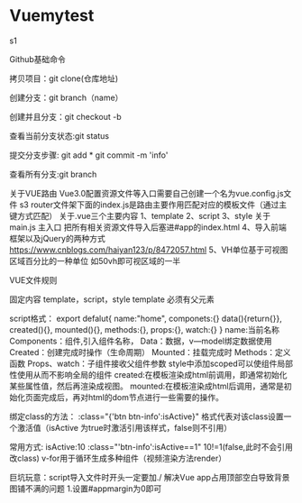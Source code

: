 # Vuemytest
s1
<p>
Github基础命令

拷贝项目：git clone(仓库地址)

创建分支：git branch（name）

创建并且分支：git checkout -b <branch name>

查看当前分支状态:git status

提交分支步骤:
git add *
git commit -m 'info'

查看所有分支:git branch



关于VUE路由
Vue3.0配置资源文件等入口需要自己创建一个名为vue.config.js文件
s3
router文件架下面的index.js是路由主要作用匹配对应的模板文件（通过主键方式匹配）
关于.vue三个主要内容
1、template
2、script
3、style
关于main.js
主入口
把所有相关资源文件导入后塞进#app的index.html
4、导入前端框架以及jQuery的两种方式
https://www.cnblogs.com/haiyan123/p/8472057.html
5、VH单位基于可视图区域百分比的一种单位
如50vh即可视区域的一半




VUE文件规则

固定内容
template，script，style
template
必须有父元素

script格式：
export defalut{
    name:"home", 
    componets:{}
    data(){return{}},
    created(){},
    mounted(){},
    methods:{},
    props:{},
    watch:{}
}
name:当前名称
Components：组件,引入组件名称，
Data：数据，v—model绑定数据使用
Created：创建完成时操作（生命周期）
Mounted：挂载完成时
Methods：定义函数
Props、watch：子组件接收父组件参数
style中添加scoped可以使组件局部性使用从而不影响全局的组件
created:在模板渲染成html前调用，即通常初始化某些属性值，然后再渲染成视图。
mounted:在模板渲染成html后调用，通常是初始化页面完成后，再对html的dom节点进行一些需要的操作。

绑定class的方法：
:class="{'btn btn-info':isActive}"
格式代表对该class设置一个激活值（isActive 为true时激活引用该样式，false则不引用）

常用方式:
isActive:10 
:class="'btn-info':isActive==1"
10!=1(false,此时不会引用改class)
v-for用于循环生成多种组件（视频渲染方法render）

巨坑玩意：script导入文件时开头一定要加./
解决Vue app占用顶部空白导致背景图铺不满的问题
1.设置#appmargin为0即可



